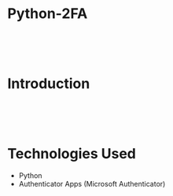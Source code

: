# Python-2FA

<br>
<br>
<br>

# Introduction



<br>
<br>
<br>

# Technologies Used

- Python
- Authenticator Apps (Microsoft Authenticator)




